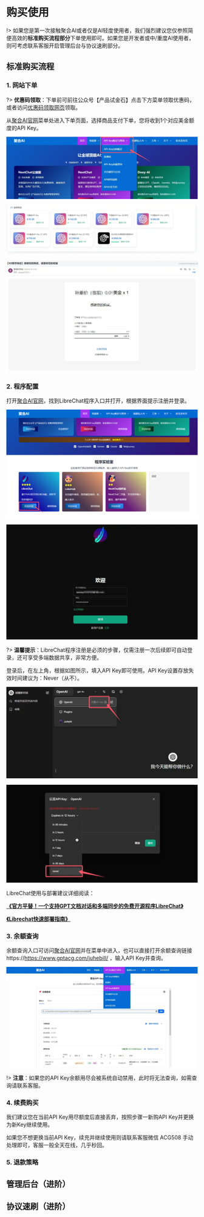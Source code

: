# 购买使用

!> 如果您是第一次接触聚合AI或者仅是AI轻度使用者，我们强烈建议您仅参照简便高效的**标准购买流程部分**下单使用即可。如果您是开发者或中/重度AI使用者，则可考虑联系客服开启管理后台与协议速刷部分。

## 标准购买流程

### 1. 网站下单

?> **优惠码领取**：下单前可前往公众号【产品试金石】点击下方菜单领取优惠码，或者访问[优惠码领取网页](https://www.gptacg.com/discount-code/)领取。

从[聚合AI官网](https://www.gptacg.com/)菜单处进入下单页面，选择商品支付下单，您将收到1个对应美金额度的API Key。

![购买API Key](../imag/Buyapikey.webp)

![购买API Key](../imag/Buyapikey2.webp)

![已下单截图](../imag/PayedPag.webp)

### 2. 程序配置

打开[聚合AI官网](https://www.gptacg.com/)，找到LibreChat程序入口并打开，根据界面提示注册并登录。

![LibreChat入口](../imag/LibreChatconfig.jpg)

![LibreChat注册登录](../imag/LibreChatLogin.webp)

?> **温馨提示**：LibreChat程序注册是必须的步骤，仅需注册一次后续即可自动登录，还可享受多端数据共享，非常方便。

登录后，在左上角，根据如图所示，填入API Key即可使用。API Key设置存放失效时间建议为：Never（从不）。

![API设置](../imag/configapi.webp)

![API设置](../imag/configapi2.webp)

LibreChat使用与部署建议详细阅读：

**[《官方平替！一个支持GPT文档对话和多端同步的免费开源程序LibreChat》](https://www.gptacg.com/open-source-program-supports-gpt-document-conversation/)**

**[《Librechat快速部署指南》](https://www.gptacg.com/librechat-easy-deploy-guide/)**

### 3. 余额查询

余额查询入口可访问[聚合AI官网](https://www.gptacg.com/)并在菜单中进入，也可以直接打开余额查询链接 https://https://www.gptacg.com/juhebill/ ，输入API Key并查询。

![余额查询](../imag/KeyQuery.webp)

!> **注意**：如果您的API Key余额用尽会被系统自动禁用，此时将无法查询，如需查询请联系客服。

### 4. 续费购买

我们建议您在当前API Key用尽额度后直接丢弃，按照步骤一新购API Key并更换为新Key继续使用。

如果您不想更换当前API Key，续充并继续使用则请联系客服微信 ACG508 手动处理即可，客服一般全天在线，几乎秒回。

### 5. 退款策略

## 管理后台（进阶）

## 协议速刷（进阶）

